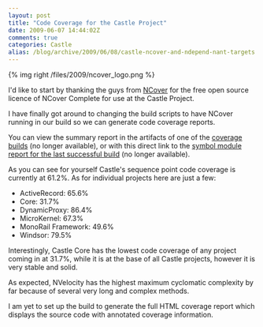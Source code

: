 ```yaml
---
layout: post
title: "Code Coverage for the Castle Project"
date: 2009-06-07 14:44:02Z
comments: true
categories: Castle
alias: /blog/archive/2009/06/08/castle-ncover-and-ndepend-nant-targets.aspx
---
```


{% img right /files/2009/ncover_logo.png %}

I'd like to start by thanking the guys from [NCover][1] for the free open source licence of NCover Complete for use at the Castle Project.

I have finally got around to changing the build scripts to have NCover running in our build so we can generate code coverage reports.

You can view the summary report in the artifacts of one of the <u>coverage builds</u> (no longer available), or with this direct link
to the <u>symbol module report for the last successful build</u> (no longer available).

As you can see for yourself Castle's sequence point code coverage is currently at 61.2%. As for individual projects here are just a few:

* ActiveRecord: 65.6%
* Core: 31.7%
* DynamicProxy: 86.4%
* MicroKernel: 67.3%
* MonoRail Framework: 49.6%
* Windsor: 79.5%

Interestingly, Castle Core has the lowest code coverage of any project coming in at 31.7%, while it is at the base of all Castle projects,
however it is very stable and solid.

As expected, NVelocity has the highest maximum cyclomatic complexity by far because of several very long and complex methods.

I am yet to set up the build to generate the full HTML coverage report which displays the source code with annotated coverage information.

[1]: http://www.ncover.com/
